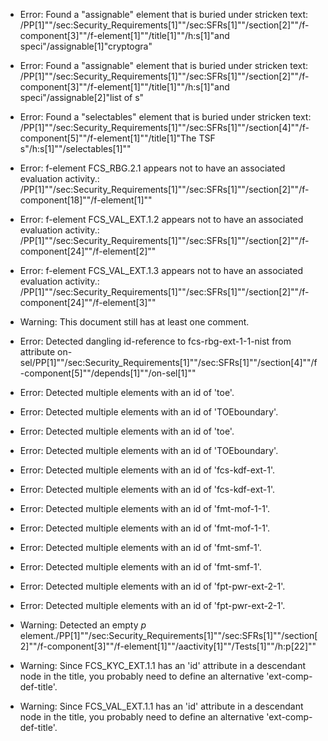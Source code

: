 * Error: Found a "assignable" element that is buried under stricken text:
        /PP[1]""/sec:Security_Requirements[1]""/sec:SFRs[1]""/section[2]""/f-component[3]""/f-element[1]""/title[1]""/h:s[1]"and speci"/assignable[1]"cryptogra"
* Error: Found a "assignable" element that is buried under stricken text:
        /PP[1]""/sec:Security_Requirements[1]""/sec:SFRs[1]""/section[2]""/f-component[3]""/f-element[1]""/title[1]""/h:s[1]"and speci"/assignable[2]"list of s"
* Error: Found a "selectables" element that is buried under stricken text:
        /PP[1]""/sec:Security_Requirements[1]""/sec:SFRs[1]""/section[4]""/f-component[5]""/f-element[1]""/title[1]"The TSF s"/h:s[1]""/selectables[1]""
* Error: f-element FCS_RBG.2.1  appears not to have an associated evaluation activity.:
        /PP[1]""/sec:Security_Requirements[1]""/sec:SFRs[1]""/section[2]""/f-component[18]""/f-element[1]""
* Error: f-element FCS_VAL_EXT.1.2  appears not to have an associated evaluation activity.:
        /PP[1]""/sec:Security_Requirements[1]""/sec:SFRs[1]""/section[2]""/f-component[24]""/f-element[2]""
* Error: f-element FCS_VAL_EXT.1.3  appears not to have an associated evaluation activity.:
        /PP[1]""/sec:Security_Requirements[1]""/sec:SFRs[1]""/section[2]""/f-component[24]""/f-element[3]""
* Warning: This document still has at least one comment.
* Error: Detected dangling id-reference to fcs-rbg-ext-1-1-nist from attribute
        on-sel/PP[1]""/sec:Security_Requirements[1]""/sec:SFRs[1]""/section[4]""/f-component[5]""/depends[1]""/on-sel[1]""
* Error: Detected multiple elements with an id of 'toe'.
* Error: Detected multiple elements with an id of 'TOEboundary'.
* Error: Detected multiple elements with an id of 'toe'.
* Error: Detected multiple elements with an id of 'TOEboundary'.
* Error: Detected multiple elements with an id of 'fcs-kdf-ext-1'.
* Error: Detected multiple elements with an id of 'fcs-kdf-ext-1'.
* Error: Detected multiple elements with an id of 'fmt-mof-1-1'.
* Error: Detected multiple elements with an id of 'fmt-mof-1-1'.
* Error: Detected multiple elements with an id of 'fmt-smf-1'.
* Error: Detected multiple elements with an id of 'fmt-smf-1'.
* Error: Detected multiple elements with an id of 'fpt-pwr-ext-2-1'.
* Error: Detected multiple elements with an id of 'fpt-pwr-ext-2-1'.
* Warning: Detected an empty _p_ element./PP[1]""/sec:Security_Requirements[1]""/sec:SFRs[1]""/section[2]""/f-component[3]""/f-element[1]""/aactivity[1]""/Tests[1]""/h:p[22]""
* Warning: Since FCS_KYC_EXT.1.1 has an 'id' attribute in a descendant node in the title, you probably need to define an alternative 'ext-comp-def-title'.
                       
* Warning: Since FCS_VAL_EXT.1.1 has an 'id' attribute in a descendant node in the title, you probably need to define an alternative 'ext-comp-def-title'.
                       
